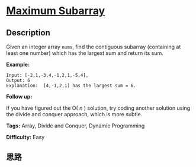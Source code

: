 # [Maximum Subarray][title]

## Description

Given an integer array `nums`, find the contiguous subarray (containing at
least one number) which has the largest sum and return its sum.

**Example:**
            Input: [-2,1,-3,4,-1,2,1,-5,4],    Output: 6    Explanation:  [4,-1,2,1] has the largest sum = 6.    

**Follow up:**

If you have figured out the O( _n_ ) solution, try coding another solution
using the divide and conquer approach, which is more subtle.


**Tags:** Array, Divide and Conquer, Dynamic Programming

**Difficulty:** Easy

## 思路

[title]: https://leetcode.com/problems/maximum-subarray
